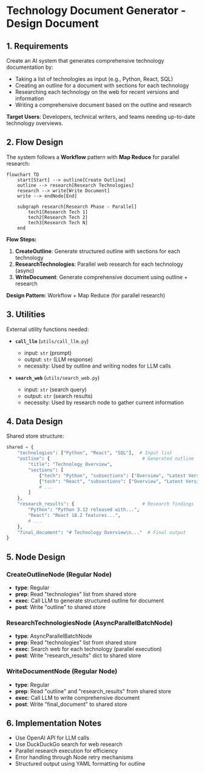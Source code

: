 # Technology Document Generator - Design Document

## 1. Requirements
Create an AI system that generates comprehensive technology documentation by:
- Taking a list of technologies as input (e.g., Python, React, SQL)
- Creating an outline for a document with sections for each technology
- Researching each technology on the web for recent versions and information
- Writing a comprehensive document based on the outline and research

**Target Users**: Developers, technical writers, and teams needing up-to-date technology overviews.

## 2. Flow Design

The system follows a **Workflow** pattern with **Map Reduce** for parallel research:

```mermaid
flowchart TD
    start[Start] --> outline[Create Outline]
    outline --> research[Research Technologies]
    research --> write[Write Document]
    write --> endNode[End]
    
    subgraph research[Research Phase - Parallel]
        tech1[Research Tech 1] 
        tech2[Research Tech 2]
        tech3[Research Tech N]
    end
```

**Flow Steps:**
1. **CreateOutline**: Generate structured outline with sections for each technology
2. **ResearchTechnologies**: Parallel web research for each technology (async)
3. **WriteDocument**: Generate comprehensive document using outline + research

**Design Pattern**: Workflow + Map Reduce (for parallel research)

## 3. Utilities

External utility functions needed:

- **`call_llm`** (`utils/call_llm.py`)
  - input: `str` (prompt)
  - output: `str` (LLM response)
  - necessity: Used by outline and writing nodes for LLM calls

- **`search_web`** (`utils/search_web.py`)
  - input: `str` (search query)
  - output: `str` (search results)
  - necessity: Used by research node to gather current information

## 4. Data Design

Shared store structure:
```python
shared = {
    "technologies": ["Python", "React", "SQL"],  # Input list
    "outline": {                                  # Generated outline
        "title": "Technology Overview",
        "sections": [
            {"tech": "Python", "subsections": ["Overview", "Latest Version", "Key Features"]},
            {"tech": "React", "subsections": ["Overview", "Latest Version", "Key Features"]},
            # ...
        ]
    },
    "research_results": {                         # Research findings
        "Python": "Python 3.12 released with...",
        "React": "React 18.2 features...",
        # ...
    },
    "final_document": "# Technology Overview\n..."  # Final output
}
```

## 5. Node Design

### CreateOutlineNode (Regular Node)
- **type**: Regular
- **prep**: Read "technologies" list from shared store
- **exec**: Call LLM to generate structured outline for document
- **post**: Write "outline" to shared store

### ResearchTechnologiesNode (AsyncParallelBatchNode)
- **type**: AsyncParallelBatchNode
- **prep**: Read "technologies" list from shared store
- **exec**: Search web for each technology (parallel execution)
- **post**: Write "research_results" dict to shared store

### WriteDocumentNode (Regular Node)
- **type**: Regular
- **prep**: Read "outline" and "research_results" from shared store
- **exec**: Call LLM to write comprehensive document
- **post**: Write "final_document" to shared store

## 6. Implementation Notes

- Use OpenAI API for LLM calls
- Use DuckDuckGo search for web research
- Parallel research execution for efficiency
- Error handling through Node retry mechanisms
- Structured output using YAML formatting for outline
